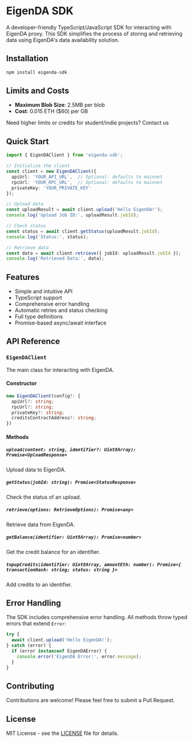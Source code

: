 # EigenDA SDK

A developer-friendly TypeScript/JavaScript SDK for interacting with EigenDA proxy. This SDK simplifies the process of storing and retrieving data using EigenDA's data availability solution.

## Installation

```bash
npm install eigenda-sdk
```

## Limits and Costs

- **Maximum Blob Size**: 2.5MB per blob
- **Cost**: 0.015 ETH ($60) per GB

Need higher limits or credits for student/indie projects? Contact us

## Quick Start

```typescript
import { EigenDAClient } from 'eigenda-sdk';

// Initialize the client
const client = new EigenDAClient({
  apiUrl: 'YOUR_API_URL',  // Optional: defaults to mainnet
  rpcUrl: 'YOUR_RPC_URL',  // Optional: defaults to mainnet
  privateKey: 'YOUR_PRIVATE_KEY'
});

// Upload data
const uploadResult = await client.upload('Hello EigenDA!');
console.log('Upload Job ID:', uploadResult.jobId);

// Check status
const status = await client.getStatus(uploadResult.jobId);
console.log('Status:', status);

// Retrieve data
const data = await client.retrieve({ jobId: uploadResult.jobId });
console.log('Retrieved Data:', data);
```

## Features

- Simple and intuitive API
- TypeScript support
- Comprehensive error handling
- Automatic retries and status checking
- Full type definitions
- Promise-based async/await interface

## API Reference

### `EigenDAClient`

The main class for interacting with EigenDA.

#### Constructor

```typescript
new EigenDAClient(config?: {
  apiUrl?: string;
  rpcUrl?: string;
  privateKey?: string;
  creditsContractAddress?: string;
})
```

#### Methods

##### `upload(content: string, identifier?: Uint8Array): Promise<UploadResponse>`
Upload data to EigenDA.

##### `getStatus(jobId: string): Promise<StatusResponse>`
Check the status of an upload.

##### `retrieve(options: RetrieveOptions): Promise<any>`
Retrieve data from EigenDA.

##### `getBalance(identifier: Uint8Array): Promise<number>`
Get the credit balance for an identifier.

##### `topupCredits(identifier: Uint8Array, amountEth: number): Promise<{ transactionHash: string; status: string }>`
Add credits to an identifier.

## Error Handling

The SDK includes comprehensive error handling. All methods throw typed errors that extend `Error`:

```typescript
try {
  await client.upload('Hello EigenDA!');
} catch (error) {
  if (error instanceof EigenDAError) {
    console.error('EigenDA Error:', error.message);
  }
}
```

## Contributing

Contributions are welcome! Please feel free to submit a Pull Request.

## License

MIT License - see the [LICENSE](LICENSE) file for details.
